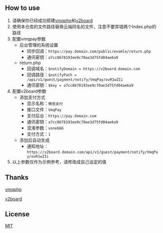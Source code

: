 ## How to use
1. 请确保你已经成功搭建[vmqphp](https://github.com/szvone/vmqphp)和[v2board](https://github.com/v2board/v2board)
2. 使用本仓库的文件路径替换云端同名的文件，注意不要弄错两个Index.php的路径
3. 配置vmqpay参数
    - 后台管理的系统设置
        - 同步回调：`https://pay.domain.com/public/examle/return.php`
        - 通讯密钥：`a7cc8678193ee9c70ae3d75fd04ae6a9`
    - return.php
        - 回调域名：`$notifyDomain = https://v2board.domain.com`
        - 回调路径：`$notifyPath = /api/v1/guest/payment/notify/VmqPay/ovR1wZIi`
        - 通讯密钥：`$key = a7cc8678193ee9c70ae3d75fd04ae6a9`
4. 配置v2board参数
    - 添加支付方式
        - 显示名称：`微信支付`
        - 接口文件：`VmqPay`
        - 支付后台：`https://pay.domain.com`
        - 通讯密钥：`a7cc8678193ee9c70ae3d75fd04ae6a9`
        - 混淆参数：`vone666`
        - 支付方式：`1`
    - 添加后自动生成
        - 通知地址：`https://v2board.domain.com/api/v1/guest/payment/notify/VmqPay/ovR1wZIi`
5. 以上参数仅作为示例参考，请修改成自己设定的值
## Thanks
[vmqphp](https://github.com/szvone/vmqphp)

[v2board](https://github.com/v2board/v2board)
## License
[MIT](https://github.com/zhyonchen/vmqpay/blob/main/LICENSE)

